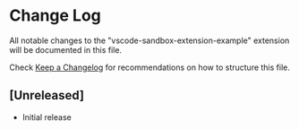 # Change Log

All notable changes to the "vscode-sandbox-extension-example" extension will be documented in this file.

Check [Keep a Changelog](http://keepachangelog.com/) for recommendations on how to structure this file.

## [Unreleased]

- Initial release